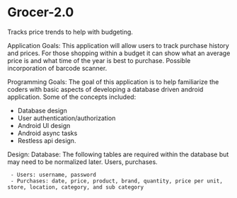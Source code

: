 # Grocer-2.0
Tracks price trends to help with budgeting.

Application Goals:
     This application will allow users to track purchase history and prices. For those shopping within a budget it can show what an average price is and what time of the year is best to purchase. Possible incorporation of barcode scanner.


Programming Goals:
The goal of this application is to help familiarize the coders with basic aspects of developing a database driven android application. Some of the concepts included:
- Database design
- User authentication/authorization
- Android UI design
- Android async tasks
- Restless api design.


Design:
     Database: The following tables are required within the database but may need to be normalized later.
Users, purchases. 

     - Users: username, password
     - Purchases: date, price, product, brand, quantity, price per unit, store, location, category, and sub category 
